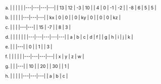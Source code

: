 
a.
|   |   |   |   |
|---|---|---|---|
| 13 | 12 | -3 | 10 |
| 4 | 0 | -1 | -2 |
| -8 | 6 | 5 | 5 |

b.
|   |   |   |
|---|---|---|
| kx | 0 | 0 |
| 0 | ky | 0 |
| 0 | 0 | kz |

c.
|   |   |
|---|---|
| 15 | -7 |
| 8 | 3 |

d.
|   |   |   |   |   |
|---|---|---|---|---|
| a | b | c | d | f |
| g | h | i | j | k |

e.
|   |
|---|
| 0 |
| 1 |
| 3 |

f.
|   |   |   |   |
|---|---|---|---|
| x | y | z | w |

g.
|   |
|---|
| 10 |
| 20 |
| 30 |
| 1 |

h.
|   |   |   |
|---|---|---|
| a | b | c |
